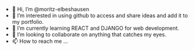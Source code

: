- 👋 Hi, I’m @moritz-elbeshausen
- 👀 I’m interested in using github to access and share ideas and add it to my portfolio.
- 🌱 I’m currently learning REACT and DJANGO for web development.
- 💞️ I’m looking to collaborate on anything that catches my eyes.
- 📫 How to reach me ...

<!---
moritz-elbeshausen/moritz-elbeshausen is a ✨ special ✨ repository because its `README.md` (this file) appears on your GitHub profile.
You can click the Preview link to take a look at your changes.
--->
